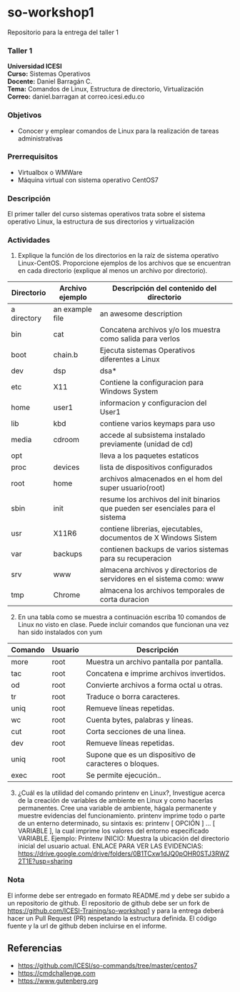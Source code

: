 # so-workshop1
Repositorio para la entrega del taller 1
### Taller 1
**Universidad ICESI**  
**Curso:** Sistemas Operativos  
**Docente:** Daniel Barragán C.  
**Tema:** Comandos de Linux, Estructura de directorio, Virtualización  
**Correo:** daniel.barragan at correo.icesi.edu.co


### Objetivos
* Conocer y emplear comandos de Linux para la realización de tareas administrativas

### Prerrequisitos
* Virtualbox o WMWare
* Máquina virtual con sistema operativo CentOS7

### Descripción
El primer taller del curso sistemas operativos trata sobre el sistema operativo Linux, la estructura de sus directorios y virtualización 

### Actividades

1. Explique la función de los directorios en la raíz de sistema operativo Linux-CentOS.
Proporcione ejemplos de los archivos que se encuentran en cada directorio (explique al menos un
archivo por directorio).

| Directorio   | Archivo ejemplo | Descripción del contenido del directorio  |
|------|------|------|
| a directory | an example file | an awesome description |
|  bin        | cat              |Concatena archivos y/o los muestra como salida para verlos|
|  boot| chain.b  | Ejecuta sistemas Operativos diferentes a Linux |
| dev |  dsp  |  dsa* | Almacena particiones del sistema| 
| etc |  X11 | Contiene la configuracion para Windows System |
|  home| user1 | informacion y configuracion del User1 |
| lib  | kbd | contiene varios keymaps para uso |
| media| cdroom | accede al subsistema instalado previamente (unidad de cd) |
|opt|<package>|lleva a los paquetes estaticos|
|proc|devices| lista de dispositivos configurados|
|root|home|archivos almacenados en el hom del super usuario(root)|
|sbin|init|resume los archivos del init binarios que pueden ser esenciales para el sistema|
|usr|X11R6|contiene librerias, ejecutables, documentos de X Windows Sistem|
| var   | backups | contienen backups de varios sistemas para su recuperacion |
| srv   | www | almacena archivos y directorios de servidores en el sistema como: www   |
| tmp   | Chrome | almacena los archivos temporales  de corta duracion   |


2. En una tabla como se muestra a continuación escriba 10 comandos de Linux no visto en clase. Puede incluir comandos que funcionan una vez han sido instalados con yum

| Comando   | Usuario | Descripción   |
|------|------|------|
| more | root |Muestra un archivo pantalla por pantalla. |
| tac | root |Concatena e imprime archivos invertidos. |
| od | root |Convierte archivos a forma octal u otras. |
| tr | root |Traduce o borra caracteres. |
| uniq | root |Remueve líneas repetidas. |
| wc | root |Cuenta bytes, palabras y líneas. |
| cut | root |Corta secciones de una linea. |
| dev | root |Remueve líneas repetidas. |
| uniq | root |Supone que es un dispositivo de caracteres o bloques. |
| exec | root |Se permite ejecución.. |


3. ¿Cuál es la utilidad del comando printenv en Linux?, Investigue acerca de la creación de variables de ambiente en Linux y como hacerlas permanentes. Cree una variable de ambiente, hágala permanente y muestre evidencias del funcionamiento.
printenv imprime todo o parte de un enterno determinado, su sintaxis es: printenv [ OPCIÓN ] ... [ VARIABLE ], la cual imprime los valores del entorno especificado VARIABLE. Ejemplo: Printenv INICIO: Muestra la ubicación del directorio inicial del usuario actual.
ENLACE PARA VER LAS EVIDENCIAS: https://drive.google.com/drive/folders/0B1TCxw1dJQ0pOHR0STJ3RWZ2T1E?usp=sharing 

### Nota

El informe debe ser entregado en formato README.md y debe ser subido a un repositorio de github. El repositorio de github debe ser un fork de https://github.com/ICESI-Training/so-workshop1 y para la entrega deberá hacer un Pull Request (PR) respetando la estructura definida. El código fuente y la url de github deben incluirse en el informe.  

## Referencias

* https://github.com/ICESI/so-commands/tree/master/centos7
* https://cmdchallenge.com  
* https://www.gutenberg.org

